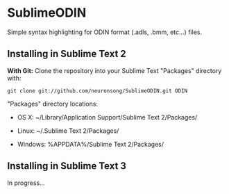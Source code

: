 SublimeODIN
===========

Simple syntax highlighting for ODIN format (.adls, .bmm, etc...) files.

## Installing in Sublime Text 2

**With Git:** Clone the repository into your Sublime Text "Packages" directory with:

    git clone git://github.com/neuronsong/SublimeODIN.git ODIN

"Packages" directory locations:

* OS X: ~/Library/Application Support/Sublime Text 2/Packages/

* Linux: ~/.Sublime Text 2/Packages/

* Windows: %APPDATA%/Sublime Text 2/Packages/


## Installing in Sublime Text 3

In progress...
